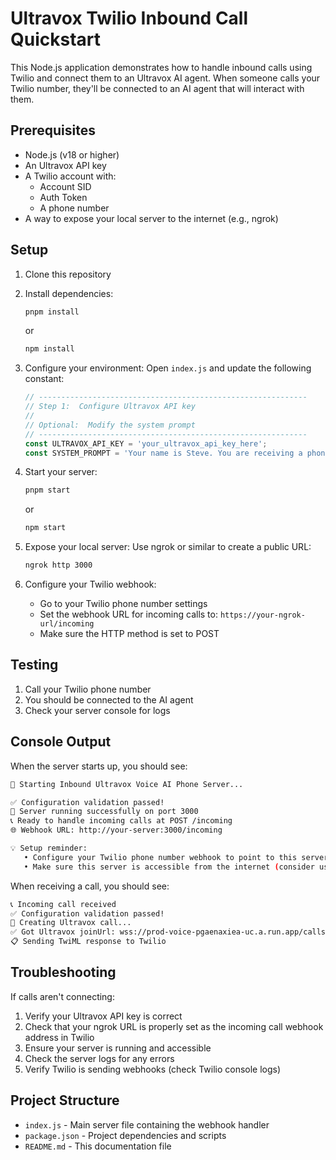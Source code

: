 # Ultravox Twilio Inbound Call Quickstart

This Node.js application demonstrates how to handle inbound calls using Twilio and connect them to an Ultravox AI agent. When someone calls your Twilio number, they'll be connected to an AI agent that will interact with them.

## Prerequisites

- Node.js (v18 or higher)
- An Ultravox API key
- A Twilio account with:
  - Account SID
  - Auth Token
  - A phone number
- A way to expose your local server to the internet (e.g., ngrok)

## Setup

1. Clone this repository
1. Install dependencies:
   ```bash
   pnpm install
   ```
   or
   ```bash
   npm install
   ```

1. Configure your environment:
   Open `index.js` and update the following constant:

   ```javascript
   // ------------------------------------------------------------
   // Step 1:  Configure Ultravox API key
   //
   // Optional:  Modify the system prompt
   // ------------------------------------------------------------
   const ULTRAVOX_API_KEY = 'your_ultravox_api_key_here';
   const SYSTEM_PROMPT = 'Your name is Steve. You are receiving a phone call. Ask them their name and see how they are doing.';
   ```

1. Start your server:
   ```bash
   pnpm start
   ```
   or
   ```bash
   npm start
   ```

1. Expose your local server:
   Use ngrok or similar to create a public URL:
   ```bash
   ngrok http 3000
   ```

1. Configure your Twilio webhook:
   - Go to your Twilio phone number settings
   - Set the webhook URL for incoming calls to:
     `https://your-ngrok-url/incoming`
   - Make sure the HTTP method is set to POST

## Testing

1. Call your Twilio phone number
1. You should be connected to the AI agent
1. Check your server console for logs

## Console Output

When the server starts up, you should see:
   ```bash
   🚀 Starting Inbound Ultravox Voice AI Phone Server...

   ✅ Configuration validation passed!
   🎉 Server running successfully on port 3000
   📞 Ready to handle incoming calls at POST /incoming
   🌐 Webhook URL: http://your-server:3000/incoming

   💡 Setup reminder:
      • Configure your Twilio phone number webhook to point to this server
      • Make sure this server is accessible from the internet (consider using ngrok for testing)
   ```

When receiving a call, you should see:

   ```bash
   📞 Incoming call received
   ✅ Configuration validation passed!
   🤖 Creating Ultravox call...
   ✅ Got Ultravox joinUrl: wss://prod-voice-pgaenaxiea-uc.a.run.app/calls/ULTRAVOX_CALL_ID/telephony
   📋 Sending TwiML response to Twilio
   ```

## Troubleshooting

If calls aren't connecting:
1. Verify your Ultravox API key is correct
1. Check that your ngrok URL is properly set as the incoming call webhook address in Twilio
1. Ensure your server is running and accessible
1. Check the server logs for any errors
1. Verify Twilio is sending webhooks (check Twilio console logs)

## Project Structure

- `index.js` - Main server file containing the webhook handler
- `package.json` - Project dependencies and scripts
- `README.md` - This documentation file